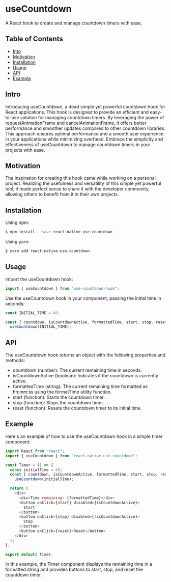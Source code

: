 <h1>useCountdown</h1>
<p>A React hook to create and manage countdown timers with ease.</p>
<h2>Table of Contents</h2>
<ul>
<li><a href="#motivation" target="_new">Into</a></li>
<li><a href="#motivation" target="_new">Motivation</a></li>
<li><a href="#installation" target="_new">Installation</a></li>
<li><a href="#usage" target="_new">Usage</a></li>
<li><a href="#api" target="_new">API</a></li>
<li><a href="#example" target="_new">Example</a></li>
</ul>

## Intro

<p>Introducing useCountdown, a dead simple yet powerful countdown hook for React applications. This hook is designed to provide an efficient and easy-to-use solution for managing countdown timers. By leveraging the power of requestAnimationFrame and cancelAnimationFrame, it offers better performance and smoother updates compared to other countdown libraries. This approach ensures optimal performance and a smooth user experience in your applications while minimizing overhead. Embrace the simplicity and effectiveness of useCountdown to manage countdown timers in your projects with ease.</p>

## Motivation

<p>The inspiration for creating this hook came while working on a personal project. Realizing the usefulness and versatility of this simple yet powerful tool, it made perfect sense to share it with the developer community, allowing others to benefit from it in their own projects.</p>

## Installation

Using npm:

```sh
$ npm install --save react-native-use-countdown
```

Using yarn:

```sh
$ yarn add react-native-use-countdown
```

## Usage

Import the useCountdown hook:

```javascript
import { useCountdown } from "use-countdown-hook";
```

Use the useCountdown hook in your component, passing the initial time in seconds:

```javascript
const INITIAL_TIME = 60;

const { countdown, isCountdownActive, formattedTime, start, stop, reset } =
  useCountdown(INITIAL_TIME);
```

## API

The useCountdown hook returns an object with the following properties and methods:

- countdown (number): The current remaining time in seconds.
- isCountdownActive (boolean): Indicates if the countdown is currently active.
- formattedTime (string): The current remaining time formatted as hh:mm:ss using the formatTime utility function.
- start (function): Starts the countdown timer.
- stop (function): Stops the countdown timer.
- reset (function): Resets the countdown timer to its initial time.

## Example

Here's an example of how to use the useCountdown hook in a simple timer component:

```javascript
import React from "react";
import { useCountdown } from "react-native-use-countdown";

const Timer = () => {
  const initialTime = 60;
  const { countdown, isCountdownActive, formattedTime, start, stop, reset } =
    useCountdown(initialTime);

  return (
    <div>
      <div>Time remaining: {formattedTime}</div>
      <button onClick={start} disabled={isCountdownActive}>
        Start
      </button>
      <button onClick={stop} disabled={!isCountdownActive}>
        Stop
      </button>
      <button onClick={reset}>Reset</button>
    </div>
  );
};

export default Timer;
```

<p>In this example, the Timer component displays the remaining time in a formatted string and provides buttons to start, stop, and reset the countdown timer.</p>
